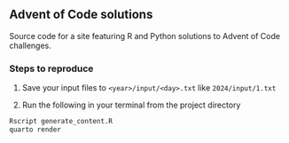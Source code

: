 ## Advent of Code solutions

Source code for a site featuring R and Python solutions to Advent of Code
challenges.

### Steps to reproduce

1. Save your input files to `<year>/input/<day>.txt` like `2024/input/1.txt`

2. Run the following in your terminal from the project directory

```bash
Rscript generate_content.R
quarto render
```